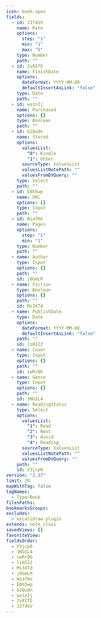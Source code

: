 ```yaml
---
icon: book-open
fields:
  - id: J1T4GV
    name: Rate
    options:
      step: "1"
      min: "1"
      max: "5"
    type: Number
    path: ""
  - id: 2v8IfE
    name: FinishDate
    options:
      dateFormat: YYYY-MM-DD
      defaultInsertAsLink: "false"
    type: Date
    path: ""
  - id: wa1nIj
    name: Purchased
    options: {}
    type: Boolean
    path: ""
  - id: b2Qudn
    name: Stored
    options:
      valuesList:
        "0": Kindle
        "1": Other
      sourceType: ValuesList
      valuesListNotePath: ""
      valuesFromDVQuery: ""
    type: Select
    path: ""
  - id: EBh5wp
    name: URL
    options: []
    type: Input
    path: ""
  - id: WiafHo
    name: Pages
    options:
      step: "1"
      min: "1"
    type: Number
    path: ""
  - name: Author
    type: Input
    options: {}
    path: ""
    id: j0GmLR
  - name: Fiction
    type: Boolean
    options: {}
    path: ""
    id: Ms3XTd
  - name: PublishDate
    type: Date
    options:
      dateFormat: YYYY-MM-DD
      defaultInsertAsLink: "false"
    path: ""
    id: lsHII2
  - name: Cover
    type: Input
    options: {}
    path: ""
    id: swRrQb
  - name: Genre
    type: Input
    options: {}
    path: ""
    id: 3NGSL4
  - name: ReadingStatus
    type: Select
    options:
      valuesList:
        "1": Read
        "2": Next
        "3": Avoid
        "4": Reading
      sourceType: ValuesList
      valuesListNotePath: ""
      valuesFromDVQuery: ""
    path: ""
    id: V3jcp0
version: "2.17"
limit: 20
mapWithTag: false
tagNames:
  - Type/Book
filesPaths: 
bookmarksGroups: 
excludes:
  - excalidraw-plugin
extends: note_class
savedViews: []
favoriteView: 
fieldsOrder:
  - V3jcp0
  - 3NGSL4
  - swRrQb
  - lsHII2
  - Ms3XTd
  - j0GmLR
  - WiafHo
  - EBh5wp
  - b2Qudn
  - wa1nIj
  - 2v8IfE
  - J1T4GV
---
```

